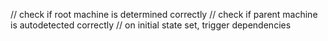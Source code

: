// check if root machine is determined correctly
// check if parent machine is autodetected correctly
// on initial state set, trigger dependencies
